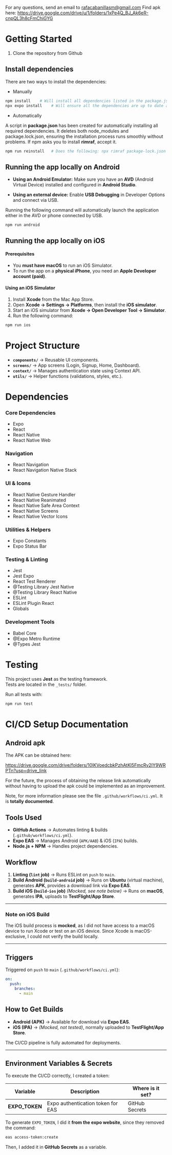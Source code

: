 For any questions, send an email to rafacabanillasm@gmail.com
Find apk here: https://drive.google.com/drive/u/1/folders/1xPe4Q_BJ_Ak6eR-cnpQL3h8cFmChiGYG

# Getting Started
1. Clone the repository from Github

## Install dependencies
There are two ways to install the dependencies:

- Manually

```bash
npm install    # Will install all dependencies listed in the package.json
npx expo install    # Will ensure all the dependencies are up to date and correctly setup for expo
```

- Automatically

A script in **package.json** has been created for automatically installing all required dependencies. It deletes both node_modules and package.lock.json, ensuring the installation process runs smoothly without problems. If npm asks you to install **rimraf**, accept it.

```bash
npm run reinstall   # Does the following: npx rimraf package-lock.json && npx rimraf node_modules && npm install && npx expo install
```

## Running the app locally on Android

- **Using an Android Emulator:** Make sure you have an **AVD** (Android Virtual Device) installed and configured in **Android Studio**.

- **Using an external device:** Enable **USB Debugging** in Developer Options and connect via USB.  

Running the following command will automatically launch the application either in the AVD or phone connected by USB. 

```bash
npm run android
```

## Running the app locally on iOS

#### Prerequisites
- You **must have macOS** to run an iOS Simulator.
- To run the app on a **physical iPhone**, you need an **Apple Developer account (paid)**.

#### Using an iOS Simulator
1. Install **Xcode** from the Mac App Store.  
2. Open **Xcode → Settings → Platforms**, then install the **iOS simulator**.  
3. Start an iOS simulator from **Xcode → Open Developer Tool → Simulator**.  
4. Run the following command:

```bash
npm run ios
```

# Project Structure

- **`components/`** → Reusable UI components.  
- **`screens/`** → App screens (Login, Signup, Home, Dashboard).  
- **`context/`** → Manages authentication state using Context API.  
- **`utils/`** → Helper functions (validations, styles, etc.).

# Dependencies

### Core Dependencies
- Expo  
- React  
- React Native  
- React Native Web  

### Navigation
- React Navigation  
- React Navigation Native Stack  

### UI & Icons
- React Native Gesture Handler  
- React Native Reanimated  
- React Native Safe Area Context  
- React Native Screens
- React Native Vector Icons

### Utilities & Helpers
- Expo Constants
- Expo Status Bar

### Testing & Linting
- Jest
- Jest Expo
- React Test Renderer
- @Testing Library Jest Native
- @Testing Library React Native
- ESLint
- ESLint Plugin React
- Globals

### Development Tools
- Babel Core
- @Expo Metro Runtime
- @Types Jest

# Testing  

This project uses **Jest** as the testing framework.  
Tests are located in the `_tests/` folder.  

Run all tests with:

```bash
npm run test
```


# CI/CD Setup Documentation

## Android apk

The APK can be obtained here:

https://drive.google.com/drive/folders/10lKVoedcbkPzhAtKl5FmcRv2IY9WRPTn?usp=drive_link

For the future, the process of obtaining the release link automatically without having to upload the apk could be implemented as an improvement.

Note, for more information please see the file `.github/workflows/ci.yml`. It is **totally documented**.

## Tools Used
- **GitHub Actions** → Automates linting & builds (`.github/workflows/ci.yml`).  
- **Expo EAS** → Manages Android (`APK/AAB`) & iOS (`IPA`) builds.  
- **Node.js + NPM** → Handles project dependencies.  

## Workflow
1. **Linting (`lint` job)** → Runs ESLint on `push` to `main`.  
2. **Build Android (`build-android` job)** → Runs on **Ubuntu** (virtual machine), generates **APK**, provides a download link via **Expo EAS**.  
3. **Build iOS (`build-ios` job)** *(Mocked, see note below)* → Runs on **macOS**, generates **IPA**, uploads to **TestFlight/App Store**.  

---

### Note on iOS Build  
The iOS build process is **mocked**, as I did not have access to a macOS device to run Xcode or test on an iOS device. Since Xcode is macOS-exclusive, I could not verify the build locally.  

---

## Triggers  
Triggered on `push` to `main` (`.github/workflows/ci.yml`):  
```yaml
on:
  push:
    branches:
      - main
```

## How to Get Builds

- **Android (APK)** → Available for download via **Expo EAS**.
- **iOS (IPA)** → *(Mocked, not tested)*, normally uploaded to **TestFlight/App Store**.

The CI/CD pipeline is fully automated for deployments.  


---

## Environment Variables & Secrets  
To execute the CI/CD correctly, I created a token:

| Variable       | Description                          | Where is it set?  |
|---------------|--------------------------------------|------------------|
| **EXPO_TOKEN** | Expo authentication token for EAS   | GitHub Secrets  |

To generate `EXPO_TOKEN`, I did it **from the expo website**, since they removed the command:  
```bash
eas access-token:create
```

Then, I added it in **GitHub Secrets** as a variable.



